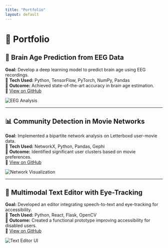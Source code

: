 ```yaml
---
title: "Portfolio"
layout: default
---
```


# 💼 Portfolio  

## 🧠 Brain Age Prediction from EEG Data  
**Goal:** Develop a deep learning model to predict brain age using EEG recordings.  
📌 **Tech Used:** Python, TensorFlow, PyTorch, NumPy, Pandas  
📌 **Outcome:** Achieved state-of-the-art accuracy in brain age estimation.  
🔗 [View on GitHub](https://github.com/your-repo-link)  

![EEG Analysis](assets/images/brain_age_plot.png)

---

## 📊 Community Detection in Movie Networks  
**Goal:** Implemented a bipartite network analysis on Letterboxd user-movie data.  
📌 **Tech Used:** NetworkX, Python, Pandas, Gephi  
📌 **Outcome:** Identified significant user clusters based on movie preferences.  
🔗 [View on GitHub](https://github.com/your-repo-link)  

![Network Visualization](assets/images/movie_network.png)

---

## 📝 Multimodal Text Editor with Eye-Tracking  
**Goal:** Developed an editor integrating speech-to-text and eye-tracking for accessibility.  
📌 **Tech Used:** Python, React, Flask, OpenCV  
📌 **Outcome:** Created a functional prototype improving accessibility for disabled users.  
🔗 [View on GitHub](https://github.com/your-repo-link)  

![Text Editor UI](assets/images/text_editor_ui.png)
